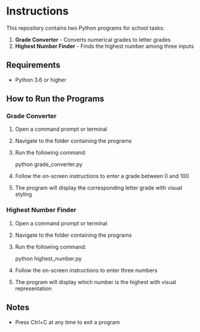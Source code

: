 # Instructions

This repository contains two Python programs for school tasks:

1. **Grade Converter** - Converts numerical grades to letter grades
2. **Highest Number Finder** - Finds the highest number among three inputs

## Requirements

- Python 3.6 or higher

## How to Run the Programs

### Grade Converter

1. Open a command prompt or terminal
2. Navigate to the folder containing the programs
3. Run the following command:

   python grade_converter.py

4. Follow the on-screen instructions to enter a grade between 0 and 100
5. The program will display the corresponding letter grade with visual styling

### Highest Number Finder

1. Open a command prompt or terminal
2. Navigate to the folder containing the programs
3. Run the following command:

   python highest_number.py

4. Follow the on-screen instructions to enter three numbers
5. The program will display which number is the highest with visual representation

## Notes

- Press Ctrl+C at any time to exit a program
